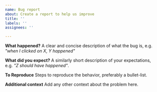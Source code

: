 ```yaml
---
name: Bug report
about: Create a report to help us improve
title: ''
labels: ''
assignees: ''

---
```


**What happened?**
A clear and concise description of what the bug is, e.g. *"when I clicked on X, Y happened"*

**What did you expect?**
A similarly short description of your expectations, e.g. *"Z should have happened"*.

**To Reproduce**
Steps to reproduce the behavior, preferably a bullet-list.

**Additional context**
Add any other context about the problem here.
